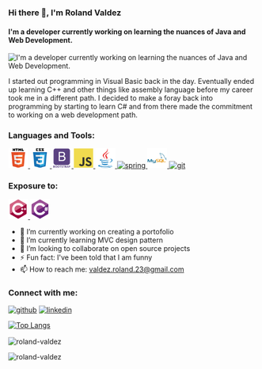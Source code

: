 <!-- ### Hi there 👋 -->

<!--
**roland-valdez/roland-valdez** is a ✨ _special_ ✨ repository because its `README.md` (this file) appears on your GitHub profile.

Here are some ideas to get you started:

- 🔭 I’m currently working on ...
- 🌱 I’m currently learning ...
- 👯 I’m looking to collaborate on ...
- 🤔 I’m looking for help with ...
- 💬 Ask me about ...
- 📫 How to reach me: ...
- 😄 Pronouns: ...
- ⚡ Fun fact: ...
-->
### Hi there 👋, I'm Roland Valdez
#### I'm a developer currently working on learning the nuances of Java and Web Development.
![I'm a developer currently working on learning the nuances of Java and Web Development.](https://images.pexels.com/photos/705164/computer-laptop-work-place-camera-705164.jpeg?cs=srgb&dl=pexels-skitterphoto-705164.jpg&fm=jpg)

I started out programming in Visual Basic back in the day.  Eventually ended up learning C++ and other things like assembly language before my career took me in a different path.  I decided to make a foray back into programming by starting to learn C# and from there made the commitment to working on a web development path.


<h3 align="left">Languages and Tools:</h3>
<p align="left"> 
  <a href="https://www.w3.org/html/" target="_blank"> <img src="https://raw.githubusercontent.com/devicons/devicon/master/icons/html5/html5-original-wordmark.svg" alt="html5" width="40" height="40"/> </a> 
   <a href="https://www.w3schools.com/css/" target="_blank"> <img src="https://raw.githubusercontent.com/devicons/devicon/master/icons/css3/css3-original-wordmark.svg" alt="css3" width="40" height="40"/> </a> 
  <a href="https://getbootstrap.com" target="_blank"> <img src="https://raw.githubusercontent.com/devicons/devicon/master/icons/bootstrap/bootstrap-plain-wordmark.svg" alt="bootstrap" width="40" height="40"/> </a>
  <a href="https://developer.mozilla.org/en-US/docs/Web/JavaScript" target="_blank"> <img src="https://raw.githubusercontent.com/devicons/devicon/master/icons/javascript/javascript-original.svg" alt="javascript" width="40" height="40"/> </a> 
 <a href="https://www.java.com" target="_blank"> <img src="https://raw.githubusercontent.com/devicons/devicon/master/icons/java/java-original.svg" alt="java" width="40" height="40"/> </a>
  <a href="https://spring.io/" target="_blank"> <img src="https://www.vectorlogo.zone/logos/springio/springio-icon.svg" alt="spring" width="40" height="40"/> </a>
   <a href="https://www.mysql.com/" target="_blank"> <img src="https://raw.githubusercontent.com/devicons/devicon/master/icons/mysql/mysql-original-wordmark.svg" alt="mysql" width="40" height="40"/> </a> 
  <a href="https://git-scm.com/" target="_blank"> <img src="https://www.vectorlogo.zone/logos/git-scm/git-scm-icon.svg" alt="git" width="40" height="40"/> </a>
 </p>
<h3 align="left">Exposure to:</h3>
<p align="left">   
  <a href="https://www.w3schools.com/cpp/" target="_blank"> <img src="https://raw.githubusercontent.com/devicons/devicon/master/icons/cplusplus/cplusplus-original.svg" alt="cplusplus" width="40" height="40"/> </a> 
  <a href="https://www.w3schools.com/cs/" target="_blank"> <img src="https://raw.githubusercontent.com/devicons/devicon/master/icons/csharp/csharp-original.svg" alt="csharp" width="40" height="40"/> </a></p>

- 🔭 I’m currently working on creating a portofolio 
- 🌱 I’m currently learning MVC design pattern 
- 👯 I’m looking to collaborate on open source projects 
- ⚡ Fun fact: I've been told that I am funny
- 📫 How to reach me: valdez.roland.23@gmail.com 

<!-- 
[<img src='https://cdn.jsdelivr.net/npm/simple-icons@3.0.1/icons/github.svg' alt='github' height='40'>](https://github.com/roland-valdez)  [<img src='https://cdn.jsdelivr.net/npm/simple-icons@3.0.1/icons/linkedin.svg' alt='linkedin' height='40'>](https://www.linkedin.com/in/roland-valdez?lipi=urn%3Ali%3Apage%3Ad_flagship3_profile_view_base_contact_details%3B7zeQ5GhQTfKP5De%2BogCOIg%3D%3D/)  
 -->
<h3 align="left">Connect with me:</h3>

[<img src='https://cdn.jsdelivr.net/npm/simple-icons@3.0.1/icons/github.svg' alt='github' height='40'>](https://github.com/roland-valdez)  [<img src='https://cdn.jsdelivr.net/npm/simple-icons@3.0.1/icons/linkedin.svg' alt='linkedin' height='40'>](https://www.linkedin.com/in/roland-valdez?lipi=urn%3Ali%3Apage%3Ad_flagship3_profile_view_base_contact_details%3B7zeQ5GhQTfKP5De%2BogCOIg%3D%3D/)  

<!-- [![Top Langs](https://github-readme-stats.vercel.app/api/top-langs/?username=roland-valdez)](https://github.com/anuraghazra/github-readme-stats)
[![Top Langs](https://github-readme-stats.vercel.app/api/top-langs/?username=roland-valdez&exclude_repo=github-readme-stats,anuraghazra.github.io)](https://github.com/anuraghazra/github-readme-stats)
[![Top Langs](https://github-readme-stats.vercel.app/api/top-langs/?username=roland-valdez&hide=javascript,html)](https://github.com/anuraghazra/github-readme-stats) -->
<!-- [![Top Langs](https://github-readme-stats.vercel.app/api/top-langs/?username=roland-valdez&langs_count=8)](https://github.com/anuraghazra/github-readme-stats) -->
[![Top Langs](https://github-readme-stats.vercel.app/api/top-langs/?username=roland-valdez&layout=compact)](https://github.com/anuraghazra/github-readme-stats)


<!-- [![Top Langs](https://github-readme-stats.vercel.app/api/top-langs/?username=roland-valdez)](https://github.com/anuraghazra/github-readme-stats) -->

<!-- <p><img align="center" src="https://github-readme-stats.vercel.app/api/top-langs?username=roland-valdez&show_icons=true&locale=en&layout=compact" alt="roland-valdez" /></p>

<p>&nbsp;<img align="center" src="https://github-readme-stats.vercel.app/api?username=roland-valdez&show_icons=true&locale=en" alt="roland-valdez" /></p>
 -->
<p><img align="center" src="https://github-readme-streak-stats.herokuapp.com/?user=roland-valdez&" alt="roland-valdez" /></p>
<p align="left"> <img src="https://komarev.com/ghpvc/?username=roland-valdez&label=Profile%20views&color=0e75b6&style=flat" alt="roland-valdez" /> </p>

